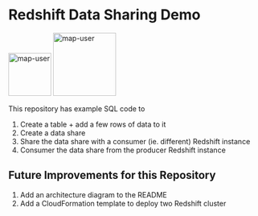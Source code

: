 # Redshift Data Sharing Demo

<img width="85" alt="map-user" src="https://img.shields.io/badge/views-082-green"> <img width="125" alt="map-user" src="https://img.shields.io/badge/unique visits-021-green">

This repository has example SQL code to

1. Create a table + add a few rows of data to it
2. Create a data share
3. Share the data share with a consumer (ie. different) Redshift instance
4. Consumer the data share from the producer Redshift instance

## Future Improvements for this Repository

1. Add an architecture diagram to the README
2. Add a CloudFormation template to deploy two Redshift cluster
